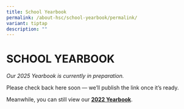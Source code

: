 ```yaml
---
title: School Yearbook
permalink: /about-hsc/school-yearbook/permalink/
variant: tiptap
description: ""
---
```

<h1>SCHOOL YEARBOOK</h1>
<p><em>Our 2025 Yearbook is currently in preparation.</em>
</p>
<p>Please check back here soon — we’ll publish the link once it’s ready.</p>
<p>Meanwhile, you can still view our <strong><a href="https://issuu.com/touche-design/docs/hai_sing_catholic_school_yearbook_2024?fr=xKAE9_zU1NQ" class="decorated-link" rel="noopener" target="_blank">2022 Yearbook</a></strong>.</p>
